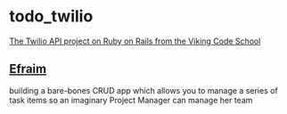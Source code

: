 # todo_twilio

[The Twilio API project on Ruby on Rails from the Viking Code School](http://www.vikingcodeschool.com)

## [Efraim](http://github.com/efraimgon)

building a bare-bones CRUD app which allows you to manage a series of task items so an imaginary Project Manager can manage her team
